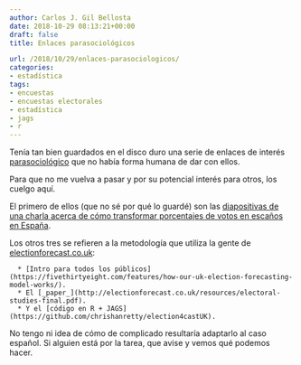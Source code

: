 ```yaml
---
author: Carlos J. Gil Bellosta
date: 2018-10-29 08:13:21+00:00
draft: false
title: Enlaces parasociológicos

url: /2018/10/29/enlaces-parasociologicos/
categories:
- estadística
tags:
- encuestas
- encuestas electorales
- estadística
- jags
- r
---
```


Tenía tan bien guardados en el disco duro una serie de enlaces de interés [parasociológico](https://elpais.com/politica/2018/10/05/actualidad/1538756423_074388.html) que no había forma humana de dar con ellos.

Para que no me vuelva a pasar y por su potencial interés para otros, los cuelgo aquí.

El primero de ellos (que no sé por qué lo guardé) son las [diapositivas de una charla acerca de cómo transformar porcentajes de votos en escaños en España](http://www.lancaster.ac.uk/fass/events/epop2013/docs/SLIDES.%20A%20statistical%20model%20to%20transform%20election%20poll%20proportions%20into%20representatives.%20The%20Spanish%20case.pdf).

Los otros tres se refieren a la metodología que utiliza la gente de [electionforecast.co.uk](http://electionforecast.co.uk/):



	  * [Intro para todos los públicos](https://fivethirtyeight.com/features/how-our-uk-election-forecasting-model-works/).
	  * El [_paper_](http://electionforecast.co.uk/resources/electoral-studies-final.pdf).
	  * Y el [código en R + JAGS](https://github.com/chrishanretty/election4castUK).


No tengo ni idea de cómo de complicado resultaría adaptarlo al caso español. Si alguien está por la tarea, que avise y vemos qué podemos hacer.
